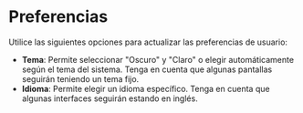 # **Preferencias**

Utilice las siguientes opciones para actualizar las preferencias de usuario:
- **Tema**: Permite seleccionar "Oscuro" y "Claro" o elegir automáticamente según el tema del sistema. Tenga en cuenta que algunas pantallas seguirán teniendo un tema fijo.
- **Idioma**: Permite elegir un idioma específico. Tenga en cuenta que algunas interfaces seguirán estando en inglés.